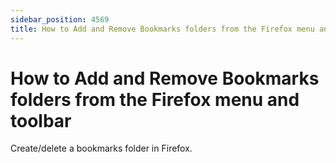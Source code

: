 ```yaml
---
sidebar_position: 4569
title: How to Add and Remove Bookmarks folders from the Firefox menu and toolbar
---
```


# How to Add and Remove Bookmarks folders from the Firefox menu and toolbar

Create/delete a bookmarks folder in Firefox.